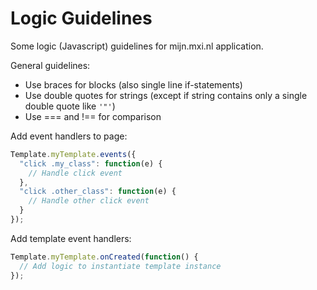 # Logic Guidelines

Some logic (Javascript) guidelines for mijn.mxi.nl application.

General guidelines:
* Use braces for blocks (also single line if-statements)
* Use double quotes for strings (except if string contains only a single double quote like `'"'`)
* Use === and !== for comparison

Add event handlers to page:
```Javascript
Template.myTemplate.events({
  "click .my_class": function(e) {
    // Handle click event
  },
  "click .other_class": function(e) {
    // Handle other click event
  }
});
```

Add template event handlers:
```Javascript
Template.myTemplate.onCreated(function() {
  // Add logic to instantiate template instance
});
```
